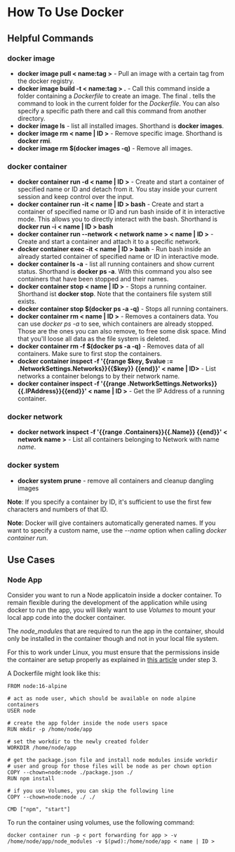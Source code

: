 # How To Use Docker

## Helpful Commands

### docker image

- **docker image pull < name:tag >** - Pull an image with a certain tag from the docker registry.
- **docker image build -t < name:tag > .** - Call this command inside a folder containing a *Dockerfile* to create an image. The final . tells the command to look in the current folder for the *Dockerfile*. You can also specify a specific path there and call this command from another directory.
- **docker image ls** - list all installed images. Shorthand is **docker images**.
- **docker image rm < name | ID >** - Remove specific image. Shorthand is **docker rmi**.
- **docker image rm $(docker images -q)** - Remove all images.

### docker container

- **docker container run -d < name | ID >** - Create and start a container of specified name or ID and detach from it. You stay inside your current session and keep control over the input.
- **docker container run -it < name | ID > bash** - Create and start a container of specified name or ID and run bash inside of it in interactive mode. This allows you to directly interact with the bash. Shorthand is **docker run -i < name | ID > bash**
- **docker container run --network < network name > < name | ID >** - Create and start a container and attach it to a specific network.
- **docker container exec -it < name | ID > bash** - Run bash inside an already started container of specified name or ID in interactive mode. 
- **docker container ls -a** - list all running containers and show current status. Shorthand is **docker ps -a**. With this command you also see containers that have been stopped and their names.
- **docker container stop < name | ID >** - Stops a running container. Shorthand ist **docker stop**. Note that the containers file system still exists.
- **docker container stop $(docker ps -a -q)** - Stops all running containers.
- **docker container rm < name | ID >** - Removes a containers data. You can use *docker ps -a* to see, which containers are already stopped. Those are the ones you can also remove, to free some disk space. Mind that you'll loose all data as the file system is deleted.
- **docker container rm -f $(docker ps -a -q)** - Removes data of all containers. Make sure to first stop the containers.
- **docker container inspect -f '{{range $key, $value := .NetworkSettings.Networks}}{{$key}} {{end}}' < name | ID>** - List networks a container belongs to by their network name.
- **docker container inspect -f '{{range .NetworkSettings.Networks}}{{.IPAddress}}{{end}}' < name | ID >** - Get the IP Address of a running container.

### docker network

- **docker network inspect -f '{{range .Containers}}{{.Name}} {{end}}' < network name >** - List all containers belonging to Network with name *name*.

### docker system

- **docker system prune** - remove all containers and cleanup dangling images

**Note**: If you specify a container by ID, it's sufficient to use the first few characters and numbers of that ID. 

**Note**: Docker will give containers automatically generated names. If you want to specify a custom name, use the *--name* option when calling *docker container run*.

## Use Cases

### Node App

Consider you want to run a Node applicatoin inside a docker container. To remain flexible during the development of the application while using docker to run the app, you will likely want to use *Volumes* to mount your local app code into the docker container.

The *node_modules* that are required to run the app in the container, should only be installed in the container though and not in your local file system.

For this to work under Linux, you must ensure that the permissions inside the container are setup properly as explained in [this article](https://www.digitalocean.com/community/tutorials/how-to-build-a-node-js-application-with-docker) under step 3.

A Dockerfile might look like this:

    FROM node:16-alpine
    
    # act as node user, which should be available on node alpine containers
    USER node
   
    # create the app folder inside the node users space
    RUN mkdir -p /home/node/app
    
    # set the workdir to the newly created folder
    WORKDIR /home/node/app
     
    # get the package.json file and install node modules inside workdir
    # user and group for those files will be node as per chown option
    COPY --chown=node:node ./package.json ./
    RUN npm install
    
    # if you use Volumes, you can skip the following line
    COPY --chown=node:node ./ ./
     
    CMD ["npm", "start"]
    
To run the container using volumes, use the following command:

    docker container run -p < port forwarding for app > -v /home/node/app/node_modules -v $(pwd):/home/node/app < name | ID >
